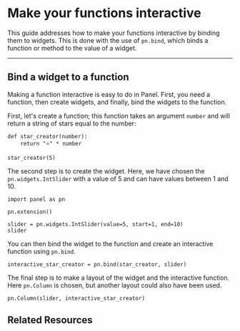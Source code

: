 # Make your functions interactive

This guide addresses how to make your functions interactive by binding them to widgets. This is done with the use of `pn.bind`, which binds a function or method to the value of a widget.

---

## Bind a widget to a function
Making a function interactive is easy to do in Panel. First, you need a function, then create widgets, and finally,  bind the widgets to the function.

First, let's create a function; this function takes an argument `number` and will return a string of stars equal to the number:

```{pyodide}
def star_creator(number):
    return "⭐" * number

star_creator(5)
```

The second step is to create the widget. Here, we have chosen the `pn.widgets.IntSlider` with a value of 5 and can have values between 1 and 10.


```{pyodide}
import panel as pn

pn.extension()

slider = pn.widgets.IntSlider(value=5, start=1, end=10)
slider
```

You can then bind the widget to the function and create an interactive function using `pn.bind`.


```{pyodide}
interactive_star_creator = pn.bind(star_creator, slider)
```

The final step is to make a layout of the widget and the interactive function. Here `pn.Column` is chosen, but another layout could also have been used.


```{pyodide}
pn.Column(slider, interactive_star_creator)
```

## Related Resources
